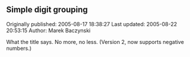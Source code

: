 ## Simple digit grouping

Originally published: 2005-08-17 18:38:27
Last updated: 2005-08-22 20:53:15
Author: Marek Baczynski

What the title says. No more, no less. (Version 2, now supports negative numbers.)